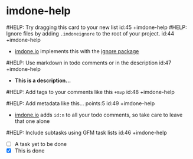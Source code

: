 imdone-help
====
#HELP: Try dragging this card to your new list id:45 +imdone-help
#HELP: Ignore files by adding `.imdoneignore` to the root of your project. id:44 +imdone-help
- [imdone.io](https://imdone.io) implements this with the [ignore package](https://www.npmjs.com/package/ignore)

#HELP: Use markdown in todo comments or in the description id:47 +imdone-help
- **This is a description...**

#HELP: Add tags to your comments like this `+mvp` id:48 +imdone-help

#HELP: Add metadata like this... points:5 id:49 +imdone-help
- [imdone.io](https://imdone.io) adds `id:n` to all your todo comments, so take care to leave that one alone

#HELP: Include subtasks using GFM task lists id:46 +imdone-help
- [ ] A task yet to be done
- [x] This is done
